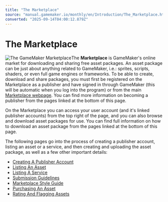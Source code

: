 ```yaml
---
title: "The Marketplace"
source: "manual.gamemaker.io/monthly/en/Introduction/The_Marketplace.htm"
converted: "2025-09-14T04:00:12.879Z"
---
```


# The Marketplace

![The GameMaker Marketplace](../assets/Images/Introduction/Tools_MarketplaceWindow.png)The **Marketplace** is GameMaker's online market for downloading and sharing free asset packages. An asset package can be just about anything related to GameMaker, i.e.: sprites, scripts, shaders, or even full game engines or frameworks. To be able to create, download and share packages, you must first be registered on the Marketplace as a publisher and have signed in through GameMaker (this will be automatic when you log into the program) or from the main [Marketplace webpage](https://marketplace.gamemaker.io/). You can find more information on becoming a publisher from the pages linked at the bottom of this page.

On the Marketplace you can access your user account (and it's linked publisher accounts) from the top right of the page, and you can also browse and download asset packages for use. You can find full information on how to download an asset package from the pages linked at the bottom of this page.

The following pages go into the process of creating a publisher account, listing an asset or a service, and then creating and uploading the asset package, as well as a few other important details:

-   [Creating A Publisher Account](Marketplace/Creating_A_Publisher_Account.md)
-   [Listing An Asset](Marketplace/Listing_An_Asset.md)
-   [Listing A Service](Marketplace/Listing_A_Service.md)
-   [Submission Guidelines](Marketplace/Submission_Guidelines.md)
-   [Marketplace Style Guide](Marketplace/Marketplace_Style_Guide.md)
-   [Purchasing An Asset](Marketplace/Purchasing_An_Asset.md)
-   [Rating And Flagging Assets](Marketplace/Rating_And_Flagging_Assets.md)
